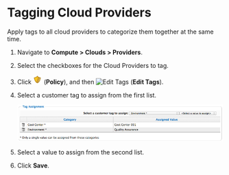 # Tagging Cloud Providers

Apply tags to all cloud providers to categorize them together at the
same time.

1.  Navigate to **Compute > Clouds > Providers**.

2.  Select the checkboxes for the Cloud Providers to tag.

3.  Click ![Policy](../images/1941.png) (**Policy**), and then ![Edit
    Tags](../images/1851.png) (**Edit Tags**).

4.  Select a customer tag to assign from the first list.

    ![2219](../images/2219.png)

5.  Select a value to assign from the second list.

6.  Click **Save**.
